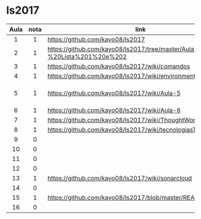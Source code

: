 # ls2017

| Aula  | nota | link | comentário  |
|:-:|:-:|---|:-:|
| 1  |   1| https://github.com/kayo08/ls2017  |   |
| 2  |   1| https://github.com/kayo08/ls2017/tree/master/Aula%202%20-%20Lista%201%20e%202  |   |
| 3  |   1| https://github.com/kayo08/ls2017/wiki/comandos  |   |
| 4  |   1| https://github.com/kayo08/ls2017/wiki/environment  |   |
| 5  |   1| https://github.com/kayo08/ls2017/wiki/Aula-5  | Atividade SUpervisionada Aula 5: https://github.com/kayo08/ls2017/wiki/Aula-5:-Atividade-Supervisionada  |
| 6  |   1| https://github.com/kayo08/ls2017/wiki/Aula-6  |   |
| 7  |   1| https://github.com/kayo08/ls2017/wiki/ThoughtWorks  |   |
| 8  |   1| https://github.com/kayo08/ls2017/wiki/tecnologiasThoughtworks  |   |
| 9  |   0|   |   |
| 10  |   0|   |   |
| 11  |   0|   |   |
| 12  |   0|   |   |
| 13  |   1| https://github.com/kayo08/ls2017/wiki/sonarcloud  |   |
| 14  |   0|   |   |
| 15  |   1| https://github.com/kayo08/ls2017/blob/master/README.md  |   |
| 16  |   0|   |   |
